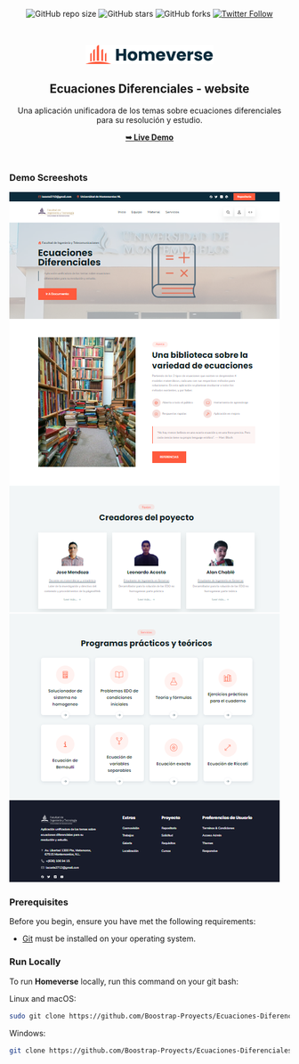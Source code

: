 <div align="center">
  
  ![GitHub repo size](https://img.shields.io/github/repo-size/codewithsadee/homeverse)
  ![GitHub stars](https://img.shields.io/github/stars/codewithsadee/homeverse?style=social)
  ![GitHub forks](https://img.shields.io/github/forks/codewithsadee/homeverse?style=social)
[![Twitter Follow](https://twitter.com/A27Leonardo?style=social)](https://twitter.com/A27Leonardo)

  <br />
  <br />
  
  <img src="https://github.com/Boostrap-Proyects/Ecuaciones-Diferenciales/blob/main/assets/images/logo.png" />

  <h2 align="center">Ecuaciones Diferenciales - website</h2>

  Una aplicación unificadora de los temas sobre ecuaciones diferenciales para su resolución y estudio.

  <a href="https://codewithsadee.github.io/homeverse/"><strong>➥ Live Demo</strong></a>

</div>

<br />

### Demo Screeshots

![homeverse Desktop Demo](https://github.com/Boostrap-Proyects/Ecuaciones-Diferenciales/blob/main/assets/images/demo1.png "Inicio")
![homeverse Mobile Demo](https://github.com/Boostrap-Proyects/Ecuaciones-Diferenciales/blob/main/assets/images/demo2.png "Servicios")

### Prerequisites

Before you begin, ensure you have met the following requirements:

* [Git](https://git-scm.com/downloads "Download Git") must be installed on your operating system.

### Run Locally

To run **Homeverse** locally, run this command on your git bash:

Linux and macOS:

```bash
sudo git clone https://github.com/Boostrap-Proyects/Ecuaciones-Diferenciales.git
```

Windows:

```bash
git clone https://github.com/Boostrap-Proyects/Ecuaciones-Diferenciales.git
```